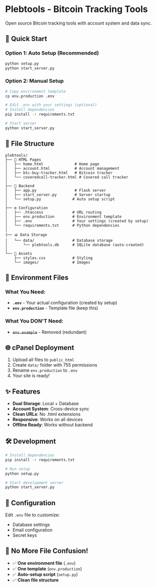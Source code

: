 # Plebtools - Bitcoin Tracking Tools

Open source Bitcoin tracking tools with account system and data sync.

## 🚀 Quick Start

### Option 1: Auto Setup (Recommended)
```bash
python setup.py
python start_server.py
```

### Option 2: Manual Setup
```bash
# Copy environment template
cp env.production .env

# Edit .env with your settings (optional)
# Install dependencies
pip install -r requirements.txt

# Start server
python start_server.py
```

## 📁 File Structure

```
plebtools/
├── 📄 HTML Pages
│   ├── home.html              # Home page
│   ├── account.html           # Account management
│   ├── btc-buy-tracker.html   # Bitcoin tracker
│   └── coveredcall-tracker.html # Covered call tracker
│
├── 🐍 Backend
│   ├── app.py                 # Flask server
│   ├── start_server.py        # Server startup
│   └── setup.py              # Auto setup script
│
├── ⚙️ Configuration
│   ├── .htaccess             # URL routing
│   ├── env.production        # Environment template
│   ├── .env                  # Your settings (created by setup)
│   └── requirements.txt      # Python dependencies
│
├── 📊 Data Storage
│   └── data/                 # Database storage
│       └── plebtools.db      # SQLite database (auto-created)
│
└── 🎨 Assets
    ├── styles.css            # Styling
    └── images/               # Images
```

## 🔧 Environment Files

### What You Need:
- **`.env`** - Your actual configuration (created by setup)
- **`env.production`** - Template file (keep this)

### What You DON'T Need:
- ~~`env.example`~~ - Removed (redundant)

## 🌐 cPanel Deployment

1. Upload all files to `public_html`
2. Create `data/` folder with 755 permissions
3. Rename `env.production` to `.env`
4. Your site is ready!

## ✨ Features

- **Dual Storage**: Local + Database
- **Account System**: Cross-device sync
- **Clean URLs**: No .html extensions
- **Responsive**: Works on all devices
- **Offline Ready**: Works without backend

## 🛠️ Development

```bash
# Install dependencies
pip install -r requirements.txt

# Run setup
python setup.py

# Start development server
python start_server.py
```

## 📝 Configuration

Edit `.env` file to customize:
- Database settings
- Email configuration
- Secret keys

## 🎯 No More File Confusion!

- ✅ **One environment file** (`.env`)
- ✅ **One template** (`env.production`)
- ✅ **Auto-setup script** (`setup.py`)
- ✅ **Clean file structure**
